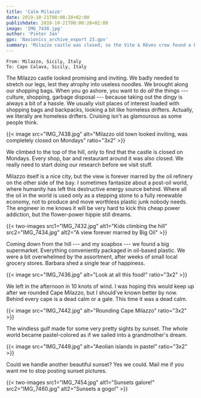 ```yaml
---
title: 'Calm Milazzo'
date: 2019-10-21T00:00:28+02:00
publishdate: 2019-10-21T00:00:28+02:00
image: 'IMG_7438.jpg'
author: 'Pieter Jan'
gpx: 'Navionics_archive_export 23.gpx'
summary: 'Milazzo castle was closed, so the Vite & Rêves crew found a big supermarket and motor a bit in the right direction.'
---
```


`From: Milazzo, Sicily, Italy`<br/>
`To: Capo Calava, Sicily, Italy`

The Milazzo castle looked promising and inviting. We badly needed to stretch our legs, lest they atrophy into useless noodles. We brought along our shopping bags. When you go ashore, you want to do _all_ the things --- culture, shopping, garbage disposal --- because taking out the dingy is always a bit of a hassle. We usually visit places of interest loaded with shopping bags and backpacks, looking a bit like homeless drifters. Actually, we literally are homeless drifters. Cruising isn't as glamourous as some people think.

{{< image src="IMG_7438.jpg" alt="Milazzo old town looked inviting, was completely closed on Mondays" ratio="3x2" >}}

We climbed to the top of the hill, only to find that the castle is closed on Mondays. Every shop, bar and restaurant around it was also closed. We really need to start doing our research before we visit stuff.

Milazzo itself is a nice city, but the view is forever marred by the oil refinery on the other side of the bay. I sometimes fantasize about a post-oil world, where humanity has left this destructive energy source behind. Where all the oil in the world is used only as a stepping stone to a fully renewable economy, not to produce and move worthless plastic junk nobody needs. The engineer in me knows it will be very hard to kick this cheap power addiction, but the flower-power hippie still dreams.

{{< two-images src1="IMG_7432.jpg" alt1="Kids climbing the hill" src2="IMG_7434.jpg" alt2="A view forever marred by Big Oil" >}}

Coming down from the hill --- and my soapbox --- we found a big supermarket. Everything conveniently packaged in oil-based plastic. We were a bit overwhelmed by the assortment, after weeks of small local grocery stores. Barbara shed a single tear of happiness.

{{< image src="IMG_7436.jpg" alt="Look at all this food!" ratio="3x2" >}}

We left in the afternoon in 10 knots of wind. I was hoping this would keep up after we rounded Cape Milazzo, but I should've known better by now. Behind every cape is a dead calm or a gale. This time it was a dead calm.

{{< image src="IMG_7442.jpg" alt="Rounding Cape Milazzo" ratio="3x2" >}}

The windless gulf made for some very pretty sights by sunset. The whole world became pastel-colored as if we sailed into a grandmother's dream.

{{< image src="IMG_7449.jpg" alt="Aeolian islands in pastel" ratio="3x2" >}}

Could we handle another beautiful sunset? Yes we could. <span class="email">Mail me</span> if you want me to stop posting sunset pictures.

{{< two-images src1="IMG_7454.jpg" alt1="Sunsets galore!" src2="IMG_7460.jpg" alt2="Sunsets a gogo!" >}}
